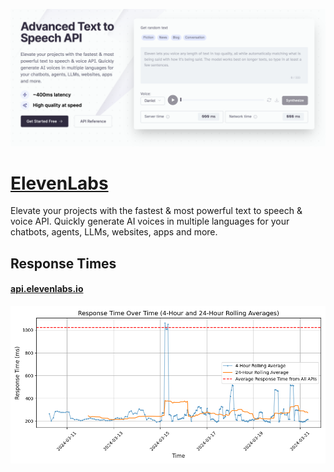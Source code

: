 [![Visit ElevenLabs](imagePreview.png)](https://elevenlabs.com)

# [ElevenLabs](https://elevenlabs.com)

Elevate your projects with the fastest & most powerful text to speech & voice API. Quickly generate AI voices in multiple languages for your chatbots, agents, LLMs, websites, apps and more.

## Response Times

#### [api.elevenlabs.io](https://api.elevenlabs.io)

![api.elevenlabs.io](response-time-charts/api.elevenlabs.io.png)
